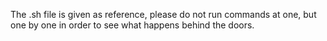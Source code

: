 The .sh file is given as reference, please do not run commands at one, but one by one in order to see what happens behind the doors.
